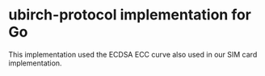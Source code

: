 # ubirch-protocol implementation for Go

This implementation used the ECDSA ECC curve also used
in our SIM card implementation.
